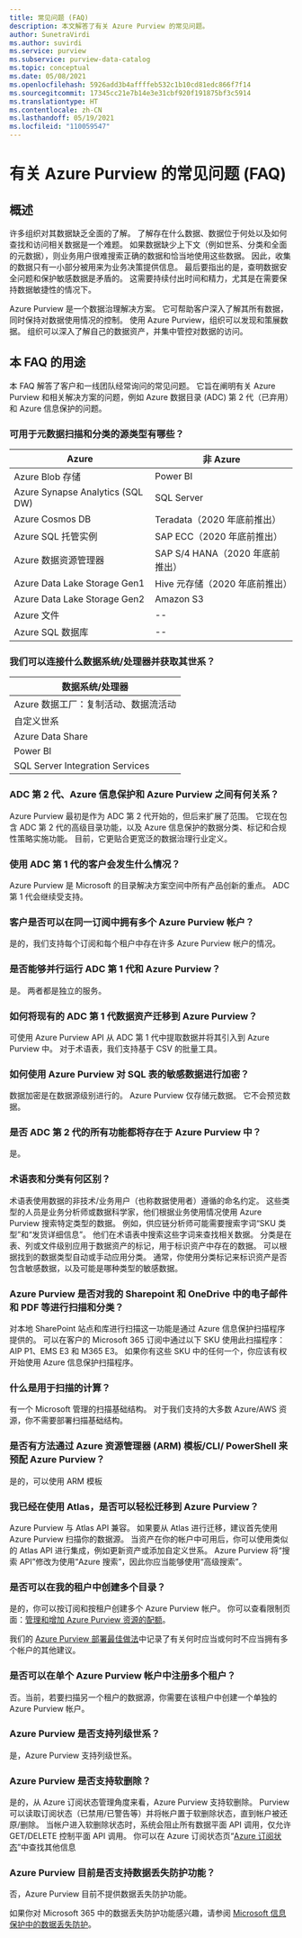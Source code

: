 ```yaml
---
title: 常见问题 (FAQ)
description: 本文解答了有关 Azure Purview 的常见问题。
author: SunetraVirdi
ms.author: suvirdi
ms.service: purview
ms.subservice: purview-data-catalog
ms.topic: conceptual
ms.date: 05/08/2021
ms.openlocfilehash: 5926add3b4affffeb532c1b10cd81edc866f7f14
ms.sourcegitcommit: 17345cc21e7b14e3e31cbf920f191875bf3c5914
ms.translationtype: HT
ms.contentlocale: zh-CN
ms.lasthandoff: 05/19/2021
ms.locfileid: "110059547"
---
```

# <a name="frequently-asked-questions-faq-about-azure-purview"></a>有关 Azure Purview 的常见问题 (FAQ)

## <a name="overview"></a>概述

许多组织对其数据缺乏全面的了解。 了解存在什么数据、数据位于何处以及如何查找和访问相关数据是一个难题。 如果数据缺少上下文（例如世系、分类和全面的元数据），则业务用户很难搜索正确的数据和恰当地使用这些数据。 因此，收集的数据只有一小部分被用来为业务决策提供信息。 最后要指出的是，查明数据安全问题和保护敏感数据是矛盾的。 这需要持续付出时间和精力，尤其是在需要保持数据敏捷性的情况下。

Azure Purview 是一个数据治理解决方案。 它可帮助客户深入了解其所有数据，同时保持对数据使用情况的控制。 使用 Azure Purview，组织可以发现和策展数据。 组织可以深入了解自己的数据资产，并集中管控对数据的访问。

## <a name="purpose-of-this-faq"></a>本 FAQ 的用途

本 FAQ 解答了客户和一线团队经常询问的常见问题。 它旨在阐明有关 Azure Purview 和相关解决方案的问题，例如 Azure 数据目录 (ADC) 第 2 代（已弃用）和 Azure 信息保护的问题。

### <a name="what-are-the-source-types-available-for-metadata-scanning-and-classification"></a>可用于元数据扫描和分类的源类型有哪些？

|Azure|非 Azure|
|---------|---------|
|Azure Blob 存储|Power BI|
|Azure Synapse Analytics (SQL DW)|SQL Server |
|Azure Cosmos DB|Teradata（2020 年底前推出）|
|Azure SQL 托管实例|SAP ECC（2020 年底前推出）|
|Azure 数据资源管理器|SAP S/4 HANA（2020 年底前推出）|
|Azure Data Lake Storage Gen1|Hive 元存储（2020 年底前推出）|
|Azure Data Lake Storage Gen2|Amazon S3|
|Azure 文件|--|
|Azure SQL 数据库|--|

### <a name="what-data-systemsprocessors-can-we-connect-and-get-lineage"></a>我们可以连接什么数据系统/处理器并获取其世系？

|数据系统/处理器 
|---------
|Azure 数据工厂：复制活动、数据流活动 
|自定义世系   
|Azure Data Share   
|Power BI    |
|SQL Server Integration Services  

### <a name="how-are-adc-gen-2-azure-information-protection-and-azure-purview-related"></a>ADC 第 2 代、Azure 信息保护和 Azure Purview 之间有何关系？

Azure Purview 最初是作为 ADC 第 2 代开始的，但后来扩展了范围。 它现在包含 ADC 第 2 代的高级目录功能，以及 Azure 信息保护的数据分类、标记和合规性策略实施功能。 目前，它更贴合更宽泛的数据治理行业定义。

### <a name="what-happens-to-customers-using-adc-gen-1"></a>使用 ADC 第 1 代的客户会发生什么情况？

Azure Purview 是 Microsoft 的目录解决方案空间中所有产品创新的重点。 ADC 第 1 代会继续受支持。

### <a name="can-customers-have-multiple-azure-purview-accounts-in-the-same-subscription"></a>客户是否可以在同一订阅中拥有多个 Azure Purview 帐户？

是的，我们支持每个订阅和每个租户中存在许多 Azure Purview 帐户的情况。

### <a name="can-i-run-adc-gen-1-and-azure-purview-in-parallel"></a>是否能够并行运行 ADC 第 1 代和 Azure Purview？

是。 两者都是独立的服务。

### <a name="how-do-i-migrate-existing-adc-gen-1-data-assets-to-azure-purview"></a>如何将现有的 ADC 第 1 代数据资产迁移到 Azure Purview？

可使用 Azure Purview API 从 ADC 第 1 代中提取数据并将其引入到 Azure Purview 中。 对于术语表，我们支持基于 CSV 的批量工具。

### <a name="how-do-i-encrypt-sensitive-data-for-sql-tables-using-azure-purview"></a>如何使用 Azure Purview 对 SQL 表的敏感数据进行加密？

数据加密是在数据源级别进行的。 Azure Purview 仅存储元数据。 它不会预览数据。

### <a name="will-all-the-capabilities-of-adc-gen-2-exist-in-azure-purview"></a>是否 ADC 第 2 代的所有功能都将存在于 Azure Purview 中？

是。

<!--## Is the data lineage feature available in Azure Purview?

Yes, but it's limited to the Azure Data Factory connector.

<!-- ## How can I scan SQL Server on-premises? 

Use the self-host integration runtime capability. !-->

<!--### What is the difference between classification in Azure SQL Database and classification in Azure Purview?

|Azure SQL DB classification  |Azure Purview classification  |
|---------|---------|
|Classification is based on SQL metadata from system catalogs. |Classification is based on Azure Purview's sampling technique by using the system-defined or custom-defined regex pattern.|
|Custom classification is supported.     |Custom classification is supported.         |
|Doesn't use Microsoft 365 system classifiers out of the box.    | Uses Microsoft 365 system classifiers out of the box.        |
-->

### <a name="whats-the-difference-between-a-glossary-and-classification"></a>术语表和分类有何区别？

术语表使用数据的非技术/业务用户（也称数据使用者）遵循的命名约定。 这些类型的人员是业务分析师或数据科学家，他们根据业务使用情况使用 Azure Purview 搜索特定类型的数据。 例如，供应链分析师可能需要搜索字词“SKU 类型”和“发货详细信息”。 他们在术语表中搜索这些字词来查找相关数据。
分类是在表、列或文件级别应用于数据资产的标记，用于标识资产中存在的数据。 可以根据找到的数据类型自动或手动应用分类。 通常，你使用分类标记来标识资产是否包含敏感数据，以及可能是哪种类型的敏感数据。

### <a name="does-azure-purview-scan-and-classify-emails-pdfs-etc-in-my-sharepoint-and-onedrive"></a>Azure Purview 是否对我的 Sharepoint 和 OneDrive 中的电子邮件和 PDF 等进行扫描和分类？

对本地 SharePoint 站点和库进行扫描这一功能是通过 Azure 信息保护扫描程序提供的。 可以在客户的 Microsoft 365 订阅中通过以下 SKU 使用此扫描程序：AIP P1、EMS E3 和 M365 E3。 如果你有这些 SKU 中的任何一个，你应该有权开始使用 Azure 信息保护扫描程序。

<!--### What is the difference between classifications and sensitivity labels in Azure Purview?

Azure Purview's data governance solution is based on the Apache Atlas framework. As defined by Atlas, classification is a way to identify the contents of an asset (table or file) or an entity (table column or structured file). This classification becomes a metadata property that allows Azure Purview to understand the data within each asset and govern and protect them.

Sensitivity labels are a Microsoft 365 concept that resembles classification at the asset level. You create a label with a collection of classifications applied at the asset or entity level.

Atlas-centric customers will see no real distinction between classifications and labels. To these customers, everything is a classification and labels aren't needed.

Security-focused customers will see a distinction between classification and labeling, but only because in Microsoft 365 the classifications aren't exposed directly to the user; only labels are visible. So, similar to Atlas, Office 365 security customers don't need to deal with both entities.
-->

### <a name="what-is-the-compute-used-for-the-scan"></a>什么是用于扫描的计算？
有一个 Microsoft 管理的扫描基础结构。 对于我们支持的大多数 Azure/AWS 资源，你不需要部署扫描基础结构。

### <a name="is-there-a-way-to-provision-azure-purview-via-azure-resource-manager-arm-template--cli--powershell"></a>是否有方法通过 Azure 资源管理器 (ARM) 模板/CLI/ PowerShell 来预配 Azure Purview？

是的，可以使用 ARM 模板

<!--### Does Azure Purview support guest users in AAD?-->

### <a name="im-already-using-atlas-can-i-easily-move-to-azure-purview"></a>我已经在使用 Atlas，是否可以轻松迁移到 Azure Purview？

Azure Purview 与 Atlas API 兼容。 如果要从 Atlas 进行迁移，建议首先使用 Azure Purview 扫描你的数据源。 当资产在你的帐户中可用后，你可以使用类似的 Atlas API 进行集成，例如更新资产或添加自定义世系。 Azure Purview 将“搜索 API”修改为使用“Azure 搜索”，因此你应当能够使用“高级搜索”。

### <a name="can-i-create-multiple-catalogs-in-my-tenant"></a>是否可以在我的租户中创建多个目录？

是的，你可以按订阅和按租户创建多个 Azure Purview 帐户。 你可以查看限制页面：[管理和增加 Azure Purview 资源的配额](how-to-manage-quotas.md)。

我们的 [Azure Purview 部署最佳做法](deployment-best-practices.md)中记录了有关何时应当或何时不应当拥有多个帐户的其他建议。

### <a name="can-i-register-multiple-tenants-within-a-single-azure-purview-account"></a>是否可以在单个 Azure Purview 帐户中注册多个租户？

否。当前，若要扫描另一个租户的数据源，你需要在该租户中创建一个单独的 Azure Purview 帐户。

### <a name="does-azure-purview-support-column-level-lineage"></a>Azure Purview 是否支持列级世系？

是，Azure Purview 支持列级世系。

### <a name="does-azure-purview-support-soft-delete"></a>Azure Purview 是否支持软删除？

是的，从 Azure 订阅状态管理角度来看，Azure Purview 支持软删除。 Purview 可以读取订阅状态（已禁用/已警告等）并将帐户置于软删除状态，直到帐户被还原/删除。 当帐户进入软删除状态时，系统会阻止所有数据平面 API 调用，仅允许 GET/DELETE 控制平面 API 调用。 你可以在 Azure 订阅状态页“[Azure 订阅状态](../cost-management-billing/manage/subscription-states.md)”中查找其他信息

### <a name="does-azure-purview-currently-support-data-loss-prevention-capabilities"></a>Azure Purview 目前是否支持数据丢失防护功能？

否，Azure Purview 目前不提供数据丢失防护功能。 

如果你对 Microsoft 365 中的数据丢失防护功能感兴趣，请参阅 [Microsoft 信息保护中的数据丢失防护](/microsoft-365/compliance/information-protection#prevent-data-loss)。
